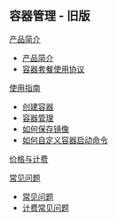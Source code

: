 ## 容器管理 - 旧版

[产品简介]()
 
  * [产品简介](计算服务/容器管理/产品简介/容器产品简介.md)
  * [容器套餐使用协议](计算服务/容器管理/产品简介/容器套餐使用协议.md)

[使用指南]()

  * [创建容器](计算服务/容器管理/使用指南/创建容器.md)
  * [容器管理](计算服务/容器管理/使用指南/容器管理.md)
  * [如何保存镜像](计算服务/容器管理/使用指南/如何保存镜像.md)
  * [如何自定义容器启动命令](计算服务/容器管理/使用指南/如何自定义容器启动命令.md)

[价格与计费](计算服务/容器管理/容器价格与计费.md)

[常见问题]()

  * [常见问题](计算服务/容器管理/常见问题/容器常见问题.md)
  * [计费常见问题](计算服务/容器管理/常见问题/计费常见问题.md)
